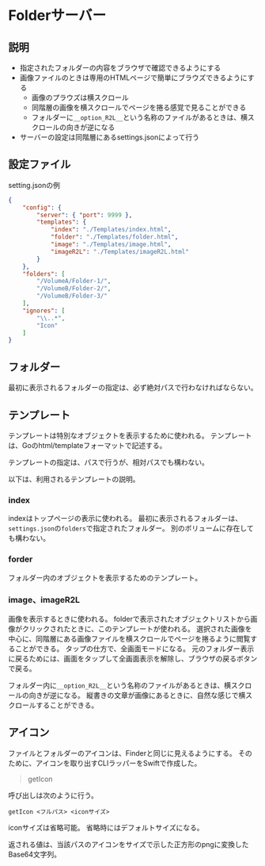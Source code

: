 # Folderサーバー

## 説明

+ 指定されたフォルダーの内容をブラウザで確認できるようにする
+ 画像ファイルのときは専用のHTMLページで簡単にブラウズできるようにする
	+ 画像のプラウズは横スクロール
	+ 同階層の画像を横スクロールでページを捲る感覚で見ることができる
	+ フォルダーに`__option_R2L__`という名称のファイルがあるときは、横スクロールの向きが逆になる
+ サーバーの設定は同階層にあるsettings.jsonによって行う

## 設定ファイル

setting.jsonの例

```json
{
	"config": {
		"server": { "port": 9999 },
		"templates": {
			"index": "./Templates/index.html",
			"folder": "./Templates/folder.html",
			"image": "./Templates/image.html",
			"imageR2L": "./Templates/imageR2L.html"
		}
	},
	"folders": [
		"/VolumeA/Folder-1/",
		"/VolumeB/Folder-2/",
		"/VolumeB/Folder-3/"
	],
	"ignores": [
		"\\..*",
		"Icon"
	]
}
```

## フォルダー

最初に表示されるフォルダーの指定は、必ず絶対パスで行わなければならない。

## テンプレート

テンプレートは特別なオブジェクトを表示するために使われる。
テンプレートは、Goのhtml/templateフォーマットで記述する。

テンプレートの指定は、パスで行うが、相対パスでも構わない。

以下は、利用されるテンプレートの説明。

### index

indexはトップページの表示に使われる。
最初に表示されるフォルダーは、`settings.json`の`folders`で指定されたフォルダー。
別のボリュームに存在しても構わない。

### forder

フォルダー内のオブジェクトを表示するためのテンプレート。

### image、imageR2L

画像を表示するときに使われる。
folderで表示されたオブジェクトリストから画像がクリックされたときに、このテンプレートが使われる。
選択された画像を中心に、同階層にある画像ファイルを横スクロールでページを捲るように閲覧することができる。
タップの仕方で、全画面モードになる。
元のフォルダー表示に戻るためには、画面をタップして全画面表示を解除し、ブラウザの戻るボタンで戻る。

フォルダー内に`__option_R2L__`という名称のファイルがあるときは、横スクロールの向きが逆になる。
縦書きの文章が画像にあるときに、自然な感じで横スクロールすることができる。

## アイコン

ファイルとフォルダーのアイコンは、Finderと同じに見えるようにする。
そのために、アイコンを取り出すCLIラッパーをSwiftで作成した。

> getIcon

呼び出しは次のように行う。

```
getIcon <フルパス> <iconサイズ>
```

iconサイズは省略可能。
省略時にはデフォルトサイズになる。

返される値は、当該パスのアイコンをサイズで示した正方形のpngに変換したBase64文字列。
